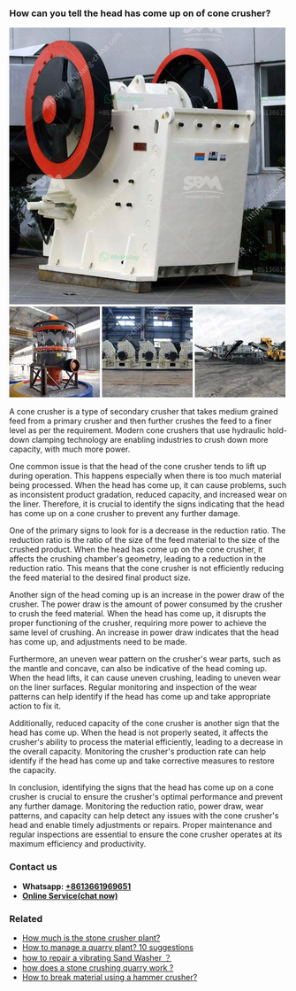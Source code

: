 <h3>How can you tell the head has come up on of cone crusher?</h3><img src='1701744948.jpg' alt=''><p>A cone crusher is a type of secondary crusher that takes medium grained feed from a primary crusher and then further crushes the feed to a finer level as per the requirement. Modern cone crushers that use hydraulic hold-down clamping technology are enabling industries to crush down more capacity, with much more power.</p><p>One common issue is that the head of the cone crusher tends to lift up during operation. This happens especially when there is too much material being processed. When the head has come up, it can cause problems, such as inconsistent product gradation, reduced capacity, and increased wear on the liner. Therefore, it is crucial to identify the signs indicating that the head has come up on a cone crusher to prevent any further damage.</p><p>One of the primary signs to look for is a decrease in the reduction ratio. The reduction ratio is the ratio of the size of the feed material to the size of the crushed product. When the head has come up on the cone crusher, it affects the crushing chamber's geometry, leading to a reduction in the reduction ratio. This means that the cone crusher is not efficiently reducing the feed material to the desired final product size.</p><p>Another sign of the head coming up is an increase in the power draw of the crusher. The power draw is the amount of power consumed by the crusher to crush the feed material. When the head has come up, it disrupts the proper functioning of the crusher, requiring more power to achieve the same level of crushing. An increase in power draw indicates that the head has come up, and adjustments need to be made.</p><p>Furthermore, an uneven wear pattern on the crusher's wear parts, such as the mantle and concave, can also be indicative of the head coming up. When the head lifts, it can cause uneven crushing, leading to uneven wear on the liner surfaces. Regular monitoring and inspection of the wear patterns can help identify if the head has come up and take appropriate action to fix it.</p><p>Additionally, reduced capacity of the cone crusher is another sign that the head has come up. When the head is not properly seated, it affects the crusher's ability to process the material efficiently, leading to a decrease in the overall capacity. Monitoring the crusher's production rate can help identify if the head has come up and take corrective measures to restore the capacity.</p><p>In conclusion, identifying the signs that the head has come up on a cone crusher is crucial to ensure the crusher's optimal performance and prevent any further damage. Monitoring the reduction ratio, power draw, wear patterns, and capacity can help detect any issues with the cone crusher's head and enable timely adjustments or repairs. Proper maintenance and regular inspections are essential to ensure the cone crusher operates at its maximum efficiency and productivity.</p><h3>Contact us</h3><ul><li><strong>Whatsapp:&nbsp;<a href="https://wa.me/8613661969651">+8613661969651</a></strong></li><li><a href="https://swt.shibang-china.com/?git&amp;zhl&amp;How can you tell the head has come up on of cone crusher"><strong>Online Service(chat now)</strong></a></li></ul><h3>Related</h3><ul><li><a href='How much is the stone crusher plant.md'>How much is the stone crusher plant?</a></li><li><a href='How to manage a quarry plant 10 suggestions.md'>How to manage a quarry plant? 10 suggestions</a></li><li><a href='how to repair a vibrating Sand Washer  ？.md'>how to repair a vibrating Sand Washer  ？</a></li><li><a href='how does a stone crushing quarry work .md'>how does a stone crushing quarry work ?</a></li><li><a href='How to break material using a hammer crusher.md'>How to break material using a hammer crusher?</a></li></ul>